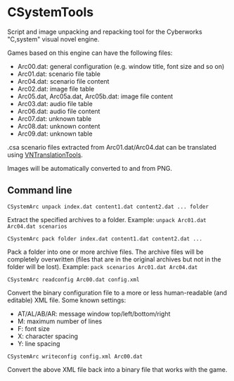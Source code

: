 # CSystemTools
Script and image unpacking and repacking tool for the Cyberworks "C,system" visual novel engine.

Games based on this engine can have the following files:

* Arc00.dat: general configuration (e.g. window title, font size and so on)
* Arc01.dat: scenario file table
* Arc04.dat: scenario file content
* Arc02.dat: image file table
* Arc05.dat, Arc05a.dat, Arc05b.dat: image file content
* Arc03.dat: audio file table
* Arc06.dat: audio file content
* Arc07.dat: unknown table
* Arc08.dat: unknown content
* Arc09.dat: unknown table

.csa scenario files extracted from Arc01.dat/Arc04.dat can be translated using [VNTranslationTools](https://github.com/arcusmaximus/VNTranslationTools).

Images will be automatically converted to and from PNG.

## Command line

```
CSystemArc unpack index.dat content1.dat content2.dat ... folder
```
Extract the specified archives to a folder. Example: `unpack Arc01.dat Arc04.dat scenarios`

```
CSystemArc pack folder index.dat content1.dat content2.dat ...
```
Pack a folder into one or more archive files. The archive files will be completely overwritten (files that are in the original archives but not in the folder will be lost). Example: `pack scenarios Arc01.dat Arc04.dat`

```
CSystemArc readconfig Arc00.dat config.xml
```
Convert the binary configuration file to a more or less human-readable (and editable) XML file.
Some known settings:
* AT/AL/AB/AR: message window top/left/bottom/right
* M: maximum number of lines
* F: font size
* X: character spacing
* Y: line spacing

```
CSystemArc writeconfig config.xml Arc00.dat
```
Convert the above XML file back into a binary file that works with the game.
